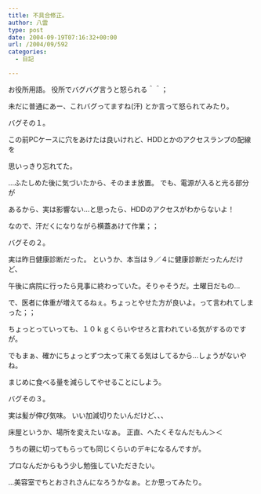 ```yaml
---
title: 不具合修正。
author: 八雲
type: post
date: 2004-09-19T07:16:32+00:00
url: /2004/09/592
categories:
  - 日記

---
```

お役所用語。 役所でバグバグ言うと怒られる＾＾；
  
未だに普通にあー、これバグってますね(汗) とか言って怒られてみたり。

バグその１。
  
この前PCケースに穴をあけたは良いけれど、HDDとかのアクセスランプの配線を
  
思いっきり忘れてた。
  
…ふたしめた後に気づいたから、そのまま放置。 でも、電源が入ると光る部分が
  
あるから、実は影響ない…と思ったら、HDDのアクセスがわからないよ！
  
なので、汗だくになりながら横蓋あけて作業；；

バグその２。
  
実は昨日健康診断だった。 というか、本当は９／４に健康診断だったんだけど、
  
午後に病院に行ったら見事に終わっていた。そりゃそうだ。土曜日だもの…
  
で、医者に体重が増えてるねぇ。ちょっとやせた方が良いよ。って言われてしまった；；
  
ちょっとっていっても、１０ｋｇくらいやせろと言われている気がするのですが。
  
でもまぁ、確かにちょっとずつ太って来てる気はしてるから…しょうがないやね。
  
まじめに食べる量を減らしてやせることにしよう。

バグその３。
  
実は髪が伸び気味。 いい加減切りたいんだけど、、、
  
床屋というか、場所を変えたいなぁ。 正直、へたくそなんだもん＞＜
  
うちの親に切ってもらっても同じくらいのデキになるんですが。
  
プロなんだからもう少し勉強していただきたい。
  
…美容室でちとおされさんになろうかなぁ。とか思ってみたり。